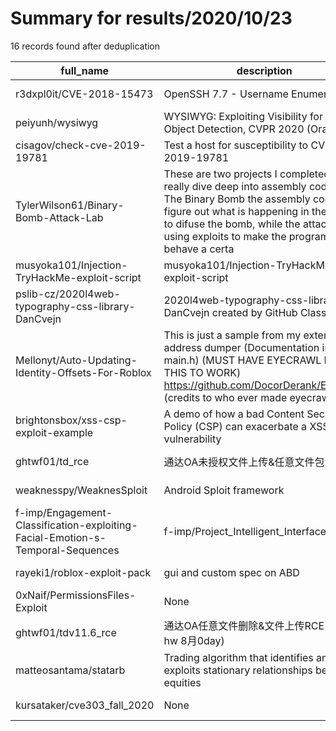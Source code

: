 
# Summary for results/2020/10/23
    
16 records found after deduplication

| full_name | description | html_url | matched_list | matched_count | pushed_at | size | stargazers_count | language | forks_count |
|--------------------------------------------------------------------------------|------------------------------------------------------------------------------------------------------------------------------------------------------------------------------------------------------------------------------------------------------------------|---------------------------------------------------------------------------------------------------|-----------------|-----------------|---------------------------|--------|--------------------|------------------|---------------|
| r3dxpl0it/CVE-2018-15473 | OpenSSH 7.7 - Username Enumeration | https://github.com/r3dxpl0it/CVE-2018-15473 | ['cve-2'] | 1 | 2020-10-23 17:03:06+00:00 | 8 | 11 | Python | 15 |
| peiyunh/wysiwyg | WYSIWYG: Exploiting Visibility for 3D Object Detection, CVPR 2020 (Oral) | https://github.com/peiyunh/wysiwyg | ['exploit'] | 1 | 2020-10-23 20:57:46+00:00 | 1445 | 74 | Python | 15 |
| cisagov/check-cve-2019-19781 | Test a host for susceptibility to CVE-2019-19781 | https://github.com/cisagov/check-cve-2019-19781 | ['cve-2'] | 1 | 2020-10-23 19:35:42+00:00 | 367 | 102 | Python | 29 |
| TylerWilson61/Binary-Bomb-Attack-Lab | These are two projects I completed that really dive deep into assembly code and c. The Binary Bomb the assembly code to figure out what is happening in the c code to difuse the bomb, while the attack lab is using exploits to make the program behave a certa | https://github.com/TylerWilson61/Binary-Bomb-Attack-Lab | ['exploit'] | 1 | 2020-10-23 18:18:25+00:00 | 2888 | 0 | C | 0 |
| musyoka101/Injection-TryHackMe-exploit-script | musyoka101/Injection-TryHackMe-exploit-script | https://github.com/musyoka101/Injection-TryHackMe-exploit-script | ['exploit'] | 1 | 2020-10-23 13:47:44+00:00 | 11 | 6 | Python | 2 |
| pslib-cz/2020l4web-typography-css-library-DanCvejn | 2020l4web-typography-css-library-DanCvejn created by GitHub Classroom | https://github.com/pslib-cz/2020l4web-typography-css-library-DanCvejn | ['cve-2'] | 1 | 2020-10-23 08:17:16+00:00 | 3859 | 0 | CSS | 0 |
| Mellonyt/Auto-Updating-Identity-Offsets-For-Roblox | This is just a sample from my external address dumper (Documentation in main.h) (MUST HAVE EYECRAWL FOR THIS TO WORK) https://github.com/DocorDerank/EyeCrawl (credits to who ever made eyecrawl) | https://github.com/Mellonyt/Auto-Updating-Identity-Offsets-For-Roblox | ['exploit'] | 1 | 2020-10-23 04:34:19+00:00 | 7 | 1 | C | 0 |
| brightonsbox/xss-csp-exploit-example | A demo of how a bad Content Security Policy (CSP) can exacerbate a XSS vulnerability | https://github.com/brightonsbox/xss-csp-exploit-example | ['exploit'] | 1 | 2020-10-23 09:45:58+00:00 | 249 | 0 | TypeScript | 1 |
| ghtwf01/td_rce | 通达OA未授权文件上传&任意文件包含RCE | https://github.com/ghtwf01/td_rce | ['rce'] | 1 | 2020-10-23 15:46:10+00:00 | 9 | 0 | Python | 2 |
| weaknesspy/WeaknesSploit | Android Sploit framework | https://github.com/weaknesspy/WeaknesSploit | ['sploit'] | 1 | 2020-10-23 02:40:54+00:00 | 1 | 1 | Python | 0 |
| f-imp/Engagement-Classification-exploiting-Facial-Emotion-s-Temporal-Sequences | f-imp/Project_Intelligent_Interfaces | https://github.com/f-imp/Engagement-Classification-exploiting-Facial-Emotion-s-Temporal-Sequences | ['exploit'] | 1 | 2020-10-23 13:35:36+00:00 | 34636 | 2 | Jupyter Notebook | 0 |
| rayeki1/roblox-exploit-pack | gui and custom spec on ABD | https://github.com/rayeki1/roblox-exploit-pack | ['exploit'] | 1 | 2020-10-23 12:29:13+00:00 | 0 | 0 | | 0 |
| 0xNaif/PermissionsFiles-Exploit | None | https://github.com/0xNaif/PermissionsFiles-Exploit | ['exploit'] | 1 | 2020-10-23 14:16:36+00:00 | 0 | 0 | | 0 |
| ghtwf01/tdv11.6_rce | 通达OA任意文件删除&文件上传RCE(2020年hw 8月0day) | https://github.com/ghtwf01/tdv11.6_rce | ['0day', 'rce'] | 2 | 2020-10-23 15:48:06+00:00 | 4 | 4 | Python | 3 |
| matteosantama/statarb | Trading algorithm that identifies and exploits stationary relationships between equities | https://github.com/matteosantama/statarb | ['exploit'] | 1 | 2020-10-23 14:50:56+00:00 | 37 | 1 | Python | 0 |
| kursataker/cve303_fall_2020 | None | https://github.com/kursataker/cve303_fall_2020 | ['cve-2'] | 1 | 2020-10-23 16:01:45+00:00 | 0 | 0 | | 0 |
